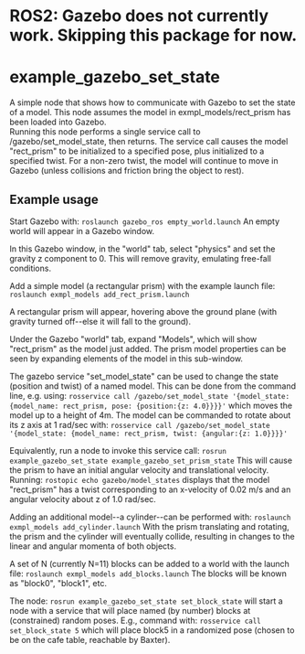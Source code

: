 # ROS2: Gazebo does not currently work.  Skipping this package for now.

# example_gazebo_set_state
A simple node that shows how to communicate with Gazebo to set the state of a model.
This node assumes the model in exmpl_models/rect_prism has been loaded into Gazebo.  
Running this node performs a single service call to /gazebo/set_model_state, then returns.
The service call causes the model "rect_prism" to
be initialized to a specified pose, plus initialized to a specified twist.  For a non-zero twist, the model
will continue to move in Gazebo (unless collisions and friction bring the object to rest).

## Example usage

Start Gazebo with:
`roslaunch gazebo_ros empty_world.launch`
An empty world will appear in a Gazebo window.

In this Gazebo window, in the "world" tab, select "physics" and set the gravity z component to 0.  This will
remove gravity, emulating free-fall conditions.

Add a simple model (a rectangular prism) with the example launch file:
`roslaunch exmpl_models add_rect_prism.launch`

A rectangular prism will appear, hovering above the ground plane (with gravity turned off--else it
will fall to the ground).

Under the Gazebo "world" tab, expand "Models", which will show "rect_prism" as the model just added.  The prism
model properties can be seen by expanding elements of the model in this sub-window.

The gazebo service "set_model_state" can be used to change the state (position and twist) of a named model.
This can be done from the command line, e.g. using:
`rosservice call /gazebo/set_model_state '{model_state: {model_name: rect_prism, pose: {position:{z: 4.0}}}}'`
which moves the model up to a height of 4m.  The model can be commanded to rotate about its z axis at 1 rad/sec with:
`rosservice call /gazebo/set_model_state '{model_state: {model_name: rect_prism, twist: {angular:{z: 1.0}}}}'`

Equivalently, run a node to invoke this service call:
`rosrun example_gazebo_set_state example_gazebo_set_prism_state`
This will cause the prism to have an initial angular velocity and translational velocity.  Running:
`rostopic echo gazebo/model_states`
displays that the model "rect_prism" has a twist corresponding to an x-velocity of 0.02 m/s and an angular velocity about z of 1.0 rad/sec.

Adding an additional model--a cylinder--can be performed with:
`roslaunch exmpl_models add_cylinder.launch`
With the prism translating and rotating, the prism and the cylinder will eventually collide, resulting in changes
to the linear and angular momenta of both objects.

A set of N (currently N=11) blocks can be added to a world with the launch file:
`roslaunch exmpl_models add_blocks.launch`
The blocks will be known as "block0", "block1", etc.

The node:
`rosrun example_gazebo_set_state set_block_state`
will start a node with a service that will place named (by number) blocks at (constrained) random poses.
E.g., command with:
`rosservice call set_block_state 5`
which will place block5 in a randomized pose (chosen to be on the cafe table, reachable by Baxter).

    
